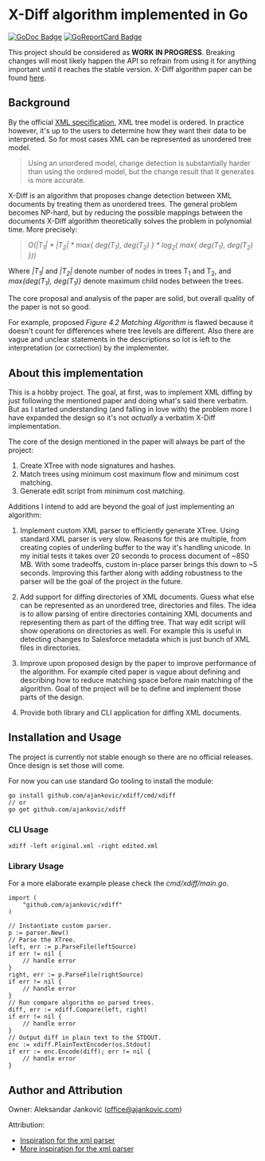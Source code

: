 # X-Diff algorithm implemented in Go

[![GoDoc Badge]][GoDoc] [![GoReportCard Badge]][GoReportCard]

This project should be considered as __WORK IN PROGRESS__. Breaking changes will most likely happen the API so refrain from using it for anything important until it reaches the stable version. X-Diff algorithm paper can be found [here](http://pages.cs.wisc.edu/~yuanwang/papers/xdiff.pdf).

## Background

By the official [XML specification](https://www.w3.org/TR/REC-xml/), XML tree model is ordered. In practice however, it's up to the users to determine how they want their data to be interpreted. So for most cases XML can be represented as unordered tree model.

> Using an unordered model, change detection is substantially harder than using the ordered model, but the change result that it generates is more accurate.

X-Diff is an algorithm that proposes change detection between XML documents by treating them as unordered trees. The general problem becomes NP-hard, but by reducing the possible mappings between the documents X-Diff algorithm theoretically solves the problem in polynomial time. More precisely:

> *O(|T<sub>1</sub>| \* |T<sub>2</sub>| \* max{ deg(T<sub>1</sub>), deg(T<sub>2</sub>) } \* log<sub>2</sub>( max{  deg(T<sub>1</sub>), deg(T<sub>2</sub>) }))*

Where *|T<sub>1</sub>|* and *|T<sub>2</sub>|* denote number of nodes in trees T<sub>1</sub> and T<sub>2</sub>, and *max{deg(T<sub>1</sub>), deg(T<sub>1</sub>)}* denote maximum child nodes between the trees.

The core proposal and analysis of the paper are solid, but overall quality of the paper is not so good.

For example, proposed *Figure 4.2 Matching Algorithm* is flawed because it doesn't count for differences where tree levels are different. Also there are vague and unclear statements in the descriptions so lot is left to the interpretation (or correction) by the implementer.

## About this implementation

This is a hobby project. The goal, at first, was to implement XML diffing by just following the mentioned paper and doing what's said there verbatim. But as I started understanding (and falling in love with) the problem more I have expanded the design so it's not *actually* a verbatim X-Diff implementation.

The core of the design mentioned in the paper will always be part of the project:

1. Create XTree with node signatures and hashes.
2. Match trees using minimum cost maximum flow and minimum cost matching.
3. Generate edit script from minimum cost matching.

Additions I intend to add are beyond the goal of just implementing an algorithm:

1. Implement custom XML parser to efficiently generate XTree. Using standard XML parser is very slow. Reasons for this are multiple, from creating copies of underling buffer to the way it's handling unicode. In my initial tests it takes over 20 seconds to process document of ~850 MB. With some tradeoffs, custom in-place parser brings this down to ~5 seconds. Improving this farther along with adding robustness to the parser will be the goal of the project in the future.

2. Add support for diffing directories of XML documents. Guess what else can be represented as an unordered tree, directories and files. The idea is to allow parsing of entire directories containing XML documents and representing them as part of the diffing tree. That way edit script will show operations on directories as well. For example this is useful in detecting changes to Salesforce metadata which is just bunch of XML files in directories.

3. Improve upon proposed design by the paper to improve performance of the algorithm. For example cited paper is vague about defining and describing how to reduce matching space before main matching of the algorithm. Goal of the project will be to define and implement those parts of the design.

4. Provide both library and CLI application for diffing XML documents.

## Installation and Usage

The project is currently not stable enough so there are no official releases. Once design is set those will come.

For now you can use standard Go tooling to install the module:

    go install github.com/ajankovic/xdiff/cmd/xdiff
    // or
    go get github.com/ajankovic/xdiff

### CLI Usage

    xdiff -left original.xml -right edited.xml

### Library Usage

For a more elaborate example please check the _cmd/xdiff/main.go_.

    import (
        "github.com/ajankovic/xdiff"
    )

    // Instantiate custom parser.
    p := parser.New()
    // Parse the XTree.
    left, err := p.ParseFile(leftSource)
    if err != nil {
    	// handle error
    }
    right, err := p.ParseFile(rightSource)
    if err != nil {
    	// handle error
    }
    // Run compare algorithm on parsed trees.
    diff, err := xdiff.Compare(left, right)
    if err != nil {
    	// handle error
    }
    // Output diff in plain text to the STDOUT.
    enc := xdiff.PlainTextEncoder(os.Stdout)
    if err := enc.Encode(diff); err != nil {
    	// handle error
    }

## Author and Attribution

Owner: Aleksandar Janković (office@ajankovic.com)

Attribution:

- [Inspiration for the xml parser](https://github.com/robfordww/runxml)
- [More inspiration for the xml parser](http://www.aosabook.org/en/posa/parsing-xml-at-the-speed-of-light.html)

[GoDoc]: https://godoc.org/github.com/ajankovic/xdiff
[GoDoc Badge]: https://godoc.org/github.com/ajankovic/xdiff?status.svg
[GoReportCard]: https://goreportcard.com/report/github.com/ajankovic/xdiff
[GoReportCard Badge]: https://goreportcard.com/badge/github.com/ajankovic/xdiff